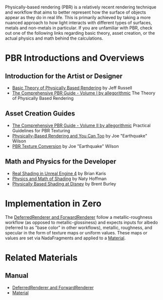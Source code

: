 Physically-based rendering (PBR) is a relatively recent rendering technique and workflow that aims to better represent how the surface of objects appear as they do in real life. This is primarily achieved by taking a more nuanced approach to how light interacts with different types of surfaces, metals and non-metals in particular. If you are unfamiliar with PBR, check out one of the following links regarding basic theory, asset creation, or the actual physics and math behind the calculations.

 # PBR Introductions and Overviews

 ## Introduction for the Artist or Designer

 - [Basic Theory of Physically Based Rendering](https://www.marmoset.co/posts/basic-theory-of-physically-based-rendering/) by Jeff Russell
 - [The Comprehensive PBR Guide - Volume I by allegorithmic](https://www.allegorithmic.com/system/files/software/download/build/PBR_Guide_Vol.1.pdf/) The Theory of Physically Based Rendering

 ## Asset Creation Guides

 - [The Comprehensive PBR Guide - Volume II by allegorithmic](https://www.allegorithmic.com/system/files/software/download/build/PBR_volume_02_rev05.pdf/) Practical Guidelines for PBR Texturing
 - [Physically-Based Rendering and You Can Too](https://www.marmoset.co/posts/physically-based-rendering-and-you-can-too/) by Joe "Earthquake" Wilson
 - [PBR Texture Conversion](https://www.marmoset.co/posts/pbr-texture-conversion/) by Joe "Earthquake" Wilson

 ## Math and Physics for the Developer

 - [Real Shading in Unreal Engine 4](http://blog.selfshadow.com/publications/s2013-shading-course/karis/s2013_pbs_epic_notes_v2.pdf) by Brian Karis
 - [Physics and Math of Shading](http://blog.selfshadow.com/publications/s2013-shading-course/hoffman/s2013_pbs_physics_math_notes.pdf/) by Naty Hoffman
 - [Physically Based Shading at Disney](http://blog.selfshadow.com/publications/s2012-shading-course/burley/s2012_pbs_disney_brdf_notes_v3.pdf/) by Brent Burley

 # Implementation in Zero

The [DeferredRenderer and ForwardRenderer](https://github.com/ZilchEngine/ZilchDocs/blob/master/zero_editor_documentation/zeromanual/graphics/renderer/deferred_renderer.markdown) follow a metallic-roughness workflow (as opposed to metallic-glossiness) and expects inputs for albedo (referred to as "base color" in other workflows), metallic, roughness, and specular in the form of texture maps or uniform values. These maps or values are set via NadaFragments and applied to a [Material](https://github.com/ZilchEngine/ZilchDocs/blob/master/zero_editor_documentation/zeromanual/graphics/materials/materials_overview.markdown). 

 # Related Materials
 ## Manual

- [DeferredRenderer and ForwardRenderer](https://github.com/ZilchEngine/ZilchDocs/blob/master/zero_editor_documentation/zeromanual/graphics/renderer/deferred_renderer.markdown)
- [Material](https://github.com/ZilchEngine/ZilchDocs/blob/master/zero_editor_documentation/zeromanual/graphics/materials/materials_overview.markdown) 

 